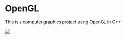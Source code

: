 # OpenGL
This is a computer graphics project using OpenGL in C++

![](https://media.giphy.com/media/LWEHFyJVncKGPdaj74/giphy-downsized-large.gif)
